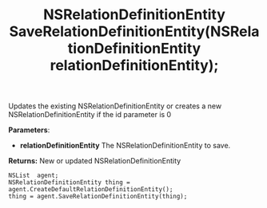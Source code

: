 ﻿---
uid: crmscript_ref_NSListAgent_SaveRelationDefinitionEntity
title: NSRelationDefinitionEntity SaveRelationDefinitionEntity(NSRelationDefinitionEntity relationDefinitionEntity);
intellisense: NSListAgent.SaveRelationDefinitionEntity
keywords: NSListAgent, SaveRelationDefinitionEntity
so.topic: reference
---
	  
Updates the existing NSRelationDefinitionEntity or creates a new NSRelationDefinitionEntity if the id parameter is 0
	  
**Parameters**:
 - **relationDefinitionEntity** The NSRelationDefinitionEntity to save.

**Returns:** New or updated NSRelationDefinitionEntity

```crmscript
NSList  agent;
NSRelationDefinitionEntity thing = agent.CreateDefaultRelationDefinitionEntity();
thing = agent.SaveRelationDefinitionEntity(thing);
```

